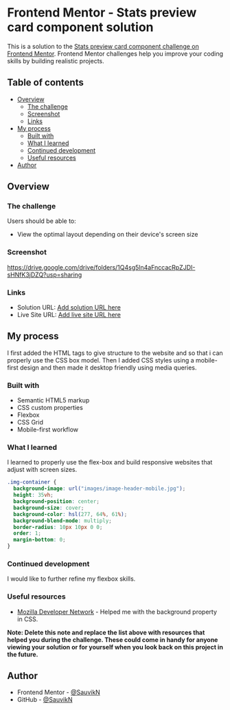 # Frontend Mentor - Stats preview card component solution

This is a solution to the [Stats preview card component challenge on Frontend Mentor](https://www.frontendmentor.io/challenges/stats-preview-card-component-8JqbgoU62). Frontend Mentor challenges help you improve your coding skills by building realistic projects. 

## Table of contents

- [Overview](#overview)
  - [The challenge](#the-challenge)
  - [Screenshot](#screenshot)
  - [Links](#links)
- [My process](#my-process)
  - [Built with](#built-with)
  - [What I learned](#what-i-learned)
  - [Continued development](#continued-development)
  - [Useful resources](#useful-resources)
- [Author](#author)

## Overview

### The challenge

Users should be able to:

- View the optimal layout depending on their device's screen size

### Screenshot

https://drive.google.com/drive/folders/1Q4sg5ln4aFnccacRpZJDI-sHNfK3jDZQ?usp=sharing

### Links

- Solution URL: [Add solution URL here](https://your-solution-url.com)
- Live Site URL: [Add live site URL here](https://your-live-site-url.com)

## My process
I first added the HTML tags to give structure to the website and so that i can properly use the CSS box model.
Then I added CSS styles using a mobile-first design and then made it desktop friendly using media queries.

### Built with

- Semantic HTML5 markup
- CSS custom properties
- Flexbox
- CSS Grid
- Mobile-first workflow


### What I learned
I learned to properly use the flex-box and build responsive websites that adjust with 
screen sizes.

```css
.img-container {
  background-image: url("images/image-header-mobile.jpg");
  height: 35vh;
  background-position: center;
  background-size: cover;
  background-color: hsl(277, 64%, 61%);
  background-blend-mode: multiply;
  border-radius: 10px 10px 0 0;
  order: 1;
  margin-bottom: 0;
}
```


### Continued development

I would like to further refine my flexbox skills.

### Useful resources

- [Mozilla Developer Network](https://developer.mozilla.org/en-US/docs/Web/CSS/background-image) - Helped me with the background property in CSS.

**Note: Delete this note and replace the list above with resources that helped you during the challenge. These could come in handy for anyone viewing your solution or for yourself when you look back on this project in the future.**

## Author
- Frontend Mentor - [@SauvikN](https://www.frontendmentor.io/profile/SauvikN)
- GitHub - [@SauvikN](https://github.com/SauvikN)


